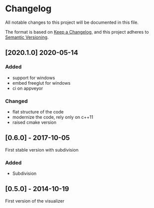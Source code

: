 # Changelog
All notable changes to this project will be documented in this file.

The format is based on [Keep a Changelog](https://keepachangelog.com/en/1.0.0/),
and this project adheres to [Semantic Versioning](https://semver.org/spec/v2.0.0.html).

## [2020.1.0] 2020-05-14
### Added
- support for windows
- embed freeglut for windows
- ci on appveyor

### Changed
- flat structure of the code
- modernize the code, rely only on c++11
- raised cmake version


## [0.6.0] - 2017-10-05
First stable version with subdivision
### Added
- Subdivision


## [0.5.0] - 2014-10-19
First version of the visualizer

